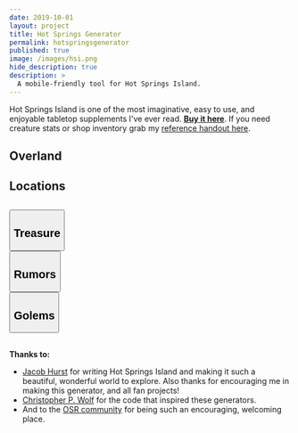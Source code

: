 ```yaml
---
date: 2019-10-01
layout: project
title: Hot Springs Generator
permalink: hotspringsgenerator
published: true
image: /images/hsi.png
hide_description: true
description: >
  A mobile-friendly tool for Hot Springs Island.
---
```


Hot Springs Island is one of the most imaginative, easy to use, and enjoyable tabletop supplements I've ever read. [**Buy it here**](http://shop.swordfishislands.com/). If you need creature stats or shop inventory grab my [reference handout here](/files/HotSpringsReference.pdf).

<div class="row" style="justify-content: space-around !important;margin-bottom:30px;">
  <div class="col-md-5 col noPadding">
  <a class="btn btn-black" onclick="hsi_showCard('overland')">
  <h2 class="tightSpacing">Overland</h2></a></div>

  <div class="col-md-5 col noPadding">
  <a class="btn btn-black" onclick="hsi_showCard('location')">
  <h2 class="tightSpacing">Locations</h2></a></div>
</div>

<div class="container generatorCard" id="overlandCard" style="margin-bottom: 30px;display:none;">
<div class="row">
  <div class="col-md-3 col noPadding"><button class="btn btn-black" onclick="hsi_Overland('Light')">Light</button></div>
  <div class="col-md-3 col noPadding"><button class="btn btn-black" onclick="hsi_Overland('Heavy')">Heavy</button></div>
  <div class="col-md-3 col noPadding"><button class="btn btn-black" onclick="hsi_Overland('Mountainous')">Mountainous</button></div>
  <div class="col-md-3 col noPadding"><button class="btn btn-black" onclick="hsi_Overland('Volcano')">Volcano</button></div>
  <div class="col noPadding"><button class="btn btn-black" onclick="hsi_Overland('Volcanic')">Volcanic</button></div>
  <div class="col noPadding"><button class="btn btn-black" onclick="hsi_Overland('Ruins')">Ruins</button></div>
  <div class="col noPadding"><button class="btn btn-black" onclick="hsi_Overland('Village')">Village</button></div>
  </div>
  <div id="overlandData" class="HSItabcontent">
  </div>
</div>

<div class="container generatorCard" id="locationCard" style="margin-bottom: 30px;display:none;">
  <div class="row">
    <div class="col noPadding"><button class="btn btn-black" onclick="hsi_Locations('Ashfire Mine')">Ashfire Mine</button></div>
    <div class="col noPadding"><button class="btn btn-black" onclick="hsi_Locations('Boar’s Head Encampment')">Boar’s Head</button></div>
    <div class="col noPadding"><button class="btn btn-black" onclick="hsi_Locations('Crystal SeaCave')">Crystal SeaCave</button></div>
    <div class="col noPadding"><button class="btn btn-black" onclick="hsi_Locations('Crystalflow')">Crystalflow</button></div>
    <div class="col-md-4 col noPadding"><button class="btn btn-black" onclick="hsi_Locations('Dire Boar Den')">Dire Boar Den</button></div>
    <div class="col-md-4 col noPadding"><button class="btn btn-black" onclick="hsi_Locations('Glavrok Village')">Glavrok Village</button></div>    
    <div class="col-md-4 col noPadding"><button class="btn btn-black" onclick="hsi_HotSpringsCity()">Hot Springs City</button></div>
    <div class="col-md-4 col noPadding"><button class="btn btn-black" onclick="hsi_Locations('Lapis Observatory')">Lapis Observatory</button></div>
    <div class="col-md-4 col noPadding"><button class="btn btn-black" onclick="hsi_Locations('New Moon Party')">New Moon Party</button></div>
    <div class="col-md-4 col noPadding"><button class="btn btn-black" onclick="hsi_Locations('Shattered Aquifer')">Shattered Aquifer</button></div>
    <div class="col-md-4 col noPadding"><button class="btn btn-black" onclick="hsi_Locations('Slave Quarters')">Slave Quarters</button></div>
    <div class="col-md-4 col noPadding"><button class="btn btn-black" onclick="hsi_Locations('Svarku’s Lair')">Svarku’s Lair</button></div>
    <div class="col-md-4 col noPadding"><button class="btn btn-black" onclick="hsi_Locations('Temple of Tranquility')">Temple of Tranquility</button></div>
  </div>
  <div class="HSItabcontent" id="locationData">
  </div>
</div>

<div class="row" style="justify-content: space-around !important;margin-bottom: 30px;">
  <div class="col-md-3 col noPadding"><button class="btn btn-black" onclick="hsi_treasure()"><h2 class="tightSpacing">Treasure</h2></button></div>
  <div class="col-md-3 col noPadding"><button class="btn btn-black" onclick="hsi_rumors()"><h2 class="tightSpacing">Rumors</h2></button></div>
  <div class="col-md-3 col noPadding"><button class="btn btn-black" onclick="hsi_golems()"><h2 class="tightSpacing">Golems</h2></button></div>
</div>

<div class="container generatorCard" id="extraCard" style="margin-bottom: 30px;display:none;">
  <div class="HSItabcontent" id="extraData">
  </div>
</div>

**Thanks to:**

 - [Jacob Hurst](https://twitter.com/vyderac) for writing Hot Springs Island and making it such a beautiful, wonderful world to explore. Also thanks for encouraging me in making this generator, and all fan projects!
 - [Christopher P. Wolf](http://chrispwolf.com/) for the code that inspired these generators.
 - And to the [OSR community](https://discord.gg/kJjMvC) for being such an encouraging, welcoming place.

<script async src="/assets/generator_resources/droll.js"></script>
<script async src="/assets/generator_resources/hsi.js" charset="utf-8"></script>
